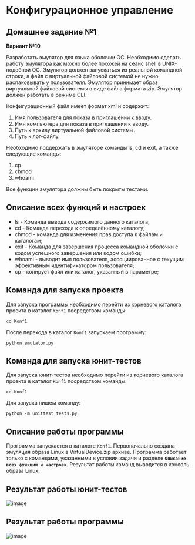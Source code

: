 # Конфигурационное управление

## Домашнее задание №1

**Вариант №10**

Разработать эмулятор для языка оболочки ОС. Необходимо сделать работу
эмулятора как можно более похожей на сеанс shell в UNIX-подобной ОС.
Эмулятор должен запускаться из реальной командной строки, а файл с
виртуальной файловой системой не нужно распаковывать у пользователя.
Эмулятор принимает образ виртуальной файловой системы в виде файла формата
zip. Эмулятор должен работать в режиме CLI.

Конфигурационный файл имеет формат xml и содержит:
1. Имя пользователя для показа в приглашении к вводу.
2. Имя компьютера для показа в приглашении к вводу.
3. Путь к архиву виртуальной файловой системы.
4. Путь к лог-файлу.


Необходимо поддержать в эмуляторе команды ls, cd и exit, а также следующие команды:
1. cp
2. chmod
3. whoami

Все функции эмулятора должны быть покрыты тестами.

## Описание всех функций и настроек

* ls - Команда вывода содержимого данного каталога;
* cd - Команда перехода к определённому каталогу;
* chmod - команда для изменения прав доступа к файлам и каталогам;
* exit - Команда для завершения процесса командной оболочки с кодом успешного завершения или кодом ошибки;
* whoami - выводит имя пользователя, ассоциированное с текущим эффективным идентификатором пользователя;
* cp -  копирует файл или каталог, указанный в параметре;

## Команда для запуска проекта

Для запуска программы необходимо перейти из корневого каталога проекта в каталог ``Konf1`` посредством команды:

```
cd Konf1
```

После перехода в каталог ``Konf1`` запускаем программу:

```
python emulator.py
```

## Команда для запуска юнит-тестов

Для запуска юнит-тестов необходимо перейти из корневого каталога проекта в каталог ``Konf1`` посредством команды:

```
cd Konf1
```

Для запуска пишем команду:

```
python -m unittest tests.py
```

## Описание работы программы

Программа запускается в каталоге ``Konf1``. Первоначально создана эмуляция образа Linux в VirtualDevice.zip архиве. Программа работает только с командами, указанными в условии задачи и разделе **``Описание всех функций и настроек``**. Результат работы команд выводится в консоль образа Linux. 

## Результат работы юнит-тестов

![image](https://github.com/user-attachments/assets/2fa6589d-a785-4f7c-9b1c-fb1dea70963e)


## Результат работы программы

![image](https://github.com/user-attachments/assets/b42256f1-b7ba-4160-b678-2db1c8cc0b00)
